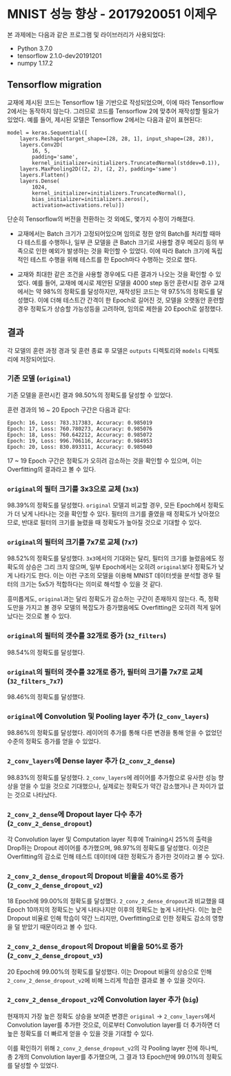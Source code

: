 # MNIST 성능 향상 - 2017920051 이제우

본 과제에는 다음과 같은 프로그램 및 라이브러리가 사용되었다:

* Python 3.7.0
* tensorflow 2.1.0-dev20191201
* numpy 1.17.2


## Tensorflow migration

교재에 제시된 코드는 Tensorflow 1을 기반으로 작성되었으며, 이에 따라 Tensorflow 2에서는 동작하지 않는다.
그러므로 코드를 Tensorflow 2에 맞추어 재작성할 필요가 있었다. 예를 들어, 제시된 모델은 Tensorflow 2에서는
다음과 같이 표현된다:

    model = keras.Sequential([
        layers.Reshape(target_shape=[28, 28, 1], input_shape=(28, 28)),
        layers.Conv2D(
            16, 5,
            padding='same',
            kernel_initializer=initializers.TruncatedNormal(stddev=0.1)),
        layers.MaxPooling2D((2, 2), (2, 2), padding='same')
        layers.Flatten()
        layers.Dense(
            1024,
            kernel_initializer=initializers.TruncatedNormal(),
            bias_initializer=initializers.zeros(),
            activation=activations.relu)])

단순히 Tensorflow의 버전을 전환하는 것 외에도, 몇가지 수정이 가해졌다.

* 교재에서는 Batch 크기가 고정되어있으며 임의로 정한 양의 Batch를 처리할 때마다 테스트를 수행하나, 일부 큰 모델을
  큰 Batch 크기로 사용할 경우 메모리 등의 부족으로 인한 예외가 발생하는 것을 확인할 수 있었다. 이에 따라 Batch
  크기에 독립적인 테스트 수행을 위해 테스트를 한 Epoch마다 수행하는 것으로 했다.

* 교재와 최대한 같은 조건을 사용할 경우에도 다른 결과가 나오는 것을 확인할 수 있었다. 예를 들어, 교재에 예시로
  제안된 모델을 4000 step 동안 훈련시킬 경우 교재에서는 약 98%의 정확도를 달성하지만, 재작성된 코드는 약 97.5%의
  정확도를 달성했다. 이에 더해 테스트간 간격이 한 Epoch로 길어진 것, 모델을 오랫동안 훈련할 경우 정확도가 상승할
  가능성등을 고려하여, 임의로 제한을 20 Epoch로 설정했다.


## 결과

각 모델의 훈련 과정 경과 및 훈련 종료 후 모델은 `outputs` 디렉토리와 `models` 디렉토리에 저장되어있다.

### 기존 모델 (`original`)

기존 모델을 훈련시킨 결과 98.50%의 정확도를 달성할 수 있었다.

훈련 경과의 16 ~ 20 Epoch 구간은 다음과 같다:

    Epoch: 16, Loss: 783.317383, Accuracy: 0.985019
    Epoch: 17, Loss: 760.780273, Accuracy: 0.985076
    Epoch: 18, Loss: 760.642212, Accuracy: 0.985072
    Epoch: 19, Loss: 996.706116, Accuracy: 0.984953
    Epoch: 20, Loss: 830.893311, Accuracy: 0.985040

17 ~ 19 Epoch 구간은 정확도가 오히려 감소하는 것을 확인할 수 있으며, 이는 Overfitting의 결과라고 볼 수 있다.


### `original`의 필터 크기를 3x3으로 교체 (`3x3`)

98.39%의 정확도를 달성했다. `original` 모델괴 비교할 경우, 모든 Epoch에서 정확도가 더 낮게 나타나는 것을 확인할 수 있다.
필터의 크기를 줄였을 때 정확도가 낮아졌으므로, 반대로 필터의 크기를 늘렸을 때 정확도가 높아질 것으로 기대할 수 있다.


### `original`의 필터의 크기를 7x7로 교체 (`7x7`)

98.52%의 정확도를 달성했다. `3x3`에서의 기대와는 달리, 필터의 크기를 늘렸음에도 정확도의 상승은 그리 크지 않으며, 일부 Epoch에서는
오히려 `original`보다 정확도가 낮게 나타기도 한다. 이는 이런 구조의 모델을 이용해 MNIST 데이터셋을 분석할 경우 필터의 크기는 5x5가
적합하다는 의미로 해석할 수 있을 것 같다.

흥미롭게도, `original`과는 달리 정확도가 감소하는 구간이 존재하지 않는다. 즉, 정확도만을 가지고 볼 경우 모델의 복잡도가 증가했음에도
Overfitting은 오히려 적게 일어났다는 것으로 볼 수 있다.


### `original`의 필터의 갯수를 32개로 증가 (`32_filters`)

98.54%의 정확도를 달성했다.


### `original`의 필터의 갯수를 32개로 증가, 필터의 크기를 7x7로 교체 (`32_filters_7x7`)

98.46%의 정확도를 달성했다.


### `original`에 Convolution 및 Pooling layer 추가 (`2_conv_layers`)

98.86%의 정확도를 달성했다. 레이어의 추가를 통해 다른 변경을 통해 얻을 수 없었던 수준의 정확도 증가를 얻을 수 있었다.


### `2_conv_layers`에 Dense layer 추가 (`2_conv_2_dense`)

98.83%의 정확도를 달성했다. `2_conv_layers`에 레이어를 추가함으로 유사한 성능 향상을 얻을 수 있을 것으로 기대했으나,
실제로는 정확도가 약간 감소했거나 큰 차이가 없는 것으로 나타났다.


### `2_conv_2_dense`에 Dropout layer 다수 추가 (`2_conv_2_dense_dropout`)

각 Convolution layer 및 Computation layer 직후에 Training시 25%의 출력을 Drop하는 Dropout 레이어를 추가했으며,
98.97%의 정확도를 달성했다. 이것은 Overfitting의 감소로 인해 테스트 데이터에 대한 정확도가 증가한 것이라고 볼 수 있다.


### `2_conv_2_dense_dropout`의 Dropout 비율을 40%로 증가 (`2_conv_2_dense_dropout_v2`)

18 Epoch에 99.00%의 정확도를 달성했다. `2_conv_2_dense_dropout`과 비교했을 떄 Epoch 10까지의 정확도는 낮게 나타나지만
이후의 정확도는 높게 나타난다. 이는 높은 Dropout 비율로 인해 학습이 약간 느리지만, Overfitting으로 인한 정확도 감소의 영향을
덜 받았기 때문이라고 볼 수 있다.


### `2_conv_2_dense_dropout`의 Dropout 비율을 50%로 증가 (`2_conv_2_dense_dropout_v3`)

20 Epoch에 99.00%의 정확도를 달성했다. 이는 Dropout 비율의 상승으로 인해 `2_conv_2_dense_dropout_v2`에 비해
느리게 학습한 결과로 볼 수 있을 것이다.


### `2_conv_2_dense_dropout_v2`에 Convolution layer 추가 (`big`)

현재까지 가장 높은 정확도 상승을 보여준 변경은 `original` -> `2_conv_layers`에서 Convolution layer를 추가한 것으로,
이로부터 Convolution layer를 더 추가하면 더 높은 정확도를 더 빠르게 얻을 수 있을 것을 기대할 수 있다.

이를 확인하기 위해 `2_conv_2_dense_dropout_v2`의 각 Pooling layer 전에 하나씩, 총 2개의 Convolution layer를 추가했으며,
그 결과 13 Epoch만에 99.01%의 정확도를 달성할 수 있었다.